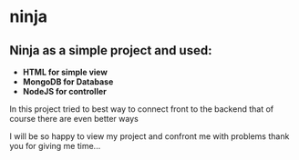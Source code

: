 # ninja
## Ninja as a simple project and used: 
- **HTML for simple view**
- **MongoDB for Database**
- **NodeJS for controller**

In this project tried to best way to connect front to the backend that of course there are even better ways

I will be so happy to view my project and confront me with problems
thank you for giving me time...
